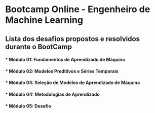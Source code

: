 # Bootcamp Online - Engenheiro de Machine Learning
## Lista dos desafios propostos e resolvidos durante o BootCamp

#### * Módulo 01: Fundamentos de Aprendizado de Máquina

#### * Módulo 02: Modelos Preditivos e Séries Temporais

#### * Módulo 03: Seleção de Modelos de Aprendizado de Máquina

#### * Módulo 04: Metodologias de Aprendizado

#### * Módulo 05: Desafio
